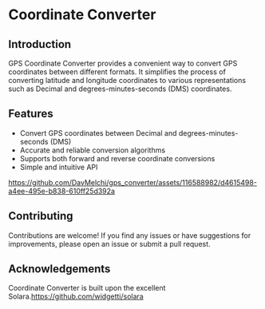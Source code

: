 # Coordinate Converter

## Introduction

GPS Coordinate Converter provides a convenient way to convert GPS coordinates between different formats. It simplifies the process of converting latitude and longitude coordinates to various representations such as Decimal and  degrees-minutes-seconds (DMS) coordinates.

## Features

- Convert GPS coordinates between Decimal and degrees-minutes-seconds (DMS)
- Accurate and reliable conversion algorithms
- Supports both forward and reverse coordinate conversions
- Simple and intuitive API
  

https://github.com/DavMelchi/gps_converter/assets/116588982/d4615498-a4ee-495e-b838-610ff25d392a


## Contributing

Contributions are welcome! If you find any issues or have suggestions for improvements, please open an issue or submit a pull request.

## Acknowledgements

Coordinate Converter is built upon the excellent Solara.<https://github.com/widgetti/solara>
